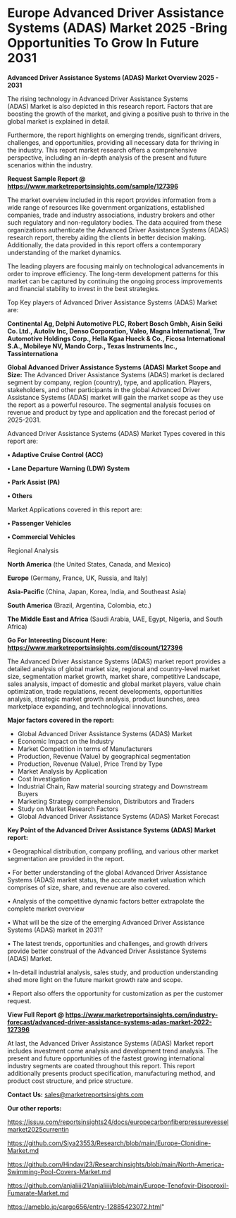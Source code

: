  # Europe Advanced Driver Assistance Systems (ADAS) Market 2025 -Bring Opportunities To Grow In Future 2031

<Strong> Advanced Driver Assistance Systems (ADAS) Market Overview 2025 - 2031</strong>

The rising technology in Advanced Driver Assistance Systems (ADAS) Market is also depicted in this research report. Factors that are boosting the growth of the market, and giving a positive push to thrive in the global market is explained in detail.

Furthermore, the report highlights on emerging trends, significant drivers, challenges, and opportunities, providing all necessary data for thriving in the industry. This report market research offers a comprehensive perspective, including an in-depth analysis of the present and future scenarios within the industry.

<strong>Request Sample Report @ <a href=https://www.marketreportsinsights.com/sample/127396>https://www.marketreportsinsights.com/sample/127396</a></strong>

The market overview included in this report provides information from a wide range of resources like government organizations, established companies, trade and industry associations, industry brokers and other such regulatory and non-regulatory bodies. The data acquired from these organizations authenticate the Advanced Driver Assistance Systems (ADAS) research report, thereby aiding the clients in better decision making. Additionally, the data provided in this report offers a contemporary understanding of the market dynamics.

The leading players are focusing mainly on technological advancements in order to improve efficiency. The long-term development patterns for this market can be captured by continuing the ongoing process improvements and financial stability to invest in the best strategies.

Top Key players of Advanced Driver Assistance Systems (ADAS) Market are:

<strong>Continental Ag, Delphi Automotive PLC, Robert Bosch Gmbh, Aisin Seiki Co. Ltd., Autoliv Inc, Denso Corporation, Valeo, Magna International, Trw Automotive Holdings Corp., Hella Kgaa Hueck & Co., Ficosa International S.A., Mobileye NV, Mando Corp., Texas Instruments Inc., Tassinternationa</strong>

<strong><b>Global Advanced Driver Assistance Systems (ADAS) Market Scope and Size:</b></strong>
The Advanced Driver Assistance Systems (ADAS) market is declared segment by company, region (country), type, and application. Players, stakeholders, and other participants in the global Advanced Driver Assistance Systems (ADAS) market will gain the market scope as they use the report as a powerful resource. The segmental analysis focuses on revenue and product by type and application and the forecast period of 2025-2031.

Advanced Driver Assistance Systems (ADAS) Market Types covered in this report are:

<strong>• Adaptive Cruise Control (ACC)

• Lane Departure Warning (LDW) System

• Park Assist (PA)

• Others</strong>

Market Applications covered in this report are:

<strong>• Passenger Vehicles

• Commercial Vehicles</strong> 

Regional Analysis

<strong>North America</strong> (the United States, Canada, and Mexico)

<strong>Europe</strong> (Germany, France, UK, Russia, and Italy)

<strong>Asia-Pacific</strong> (China, Japan, Korea, India, and Southeast Asia)

<strong>South America</strong> (Brazil, Argentina, Colombia, etc.)

<strong>The Middle East and Africa</strong> (Saudi Arabia, UAE, Egypt, Nigeria, and South Africa)

<strong>Go For Interesting Discount Here: <a href=https://www.marketreportsinsights.com/discount/127396>https://www.marketreportsinsights.com/discount/127396</a></strong>

The Advanced Driver Assistance Systems (ADAS) market report provides a detailed analysis of global market size, regional and country-level market size, segmentation market growth, market share, competitive Landscape, sales analysis, impact of domestic and global market players, value chain optimization, trade regulations, recent developments, opportunities analysis, strategic market growth analysis, product launches, area marketplace expanding, and technological innovations.

<strong><b>Major factors covered in the report:</b></strong>
<ul>
  <li>Global Advanced Driver Assistance Systems (ADAS) Market </li>
  <li>Economic Impact on the Industry</li>
  <li>Market Competition in terms of Manufacturers</li>
  <li>Production, Revenue (Value) by geographical segmentation</li>
  <li>Production, Revenue (Value), Price Trend by Type</li>
  <li>Market Analysis by Application</li>
  <li>Cost Investigation</li>
  <li>Industrial Chain, Raw material sourcing strategy and Downstream Buyers</li>
  <li>Marketing Strategy comprehension, Distributors and Traders</li>
  <li>Study on Market Research Factors</li>
  <li>Global Advanced Driver Assistance Systems (ADAS) Market Forecast</li>
</ul>

<strong><b>Key Point of the Advanced Driver Assistance Systems (ADAS) Market report:</b></strong>

• Geographical distribution, company profiling, and various other market segmentation are provided in the report.

• For better understanding of the global Advanced Driver Assistance Systems (ADAS) market status, the accurate market valuation which comprises of size, share, and revenue are also covered.

• Analysis of the competitive dynamic factors better extrapolate the complete market overview

• What will be the size of the emerging Advanced Driver Assistance Systems (ADAS) market in 2031?

• The latest trends, opportunities and challenges, and growth drivers provide better construal of the Advanced Driver Assistance Systems (ADAS) Market.

• In-detail industrial analysis, sales study, and production understanding shed more light on the future market growth rate and scope.

• Report also offers the opportunity for customization as per the customer request.

<strong><b>View Full Report @ <a href=https://www.marketreportsinsights.com/industry-forecast/advanced-driver-assistance-systems-adas-market-2022-127396>https://www.marketreportsinsights.com/industry-forecast/advanced-driver-assistance-systems-adas-market-2022-127396</a></b></strong>


At last, the Advanced Driver Assistance Systems (ADAS) Market report includes investment come analysis and development trend analysis. The present and future opportunities of the fastest growing international industry segments are coated throughout this report. This report additionally presents product specification, manufacturing method, and product cost structure, and price structure.

<strong>Contact Us:</strong>
sales@marketreportsinsights.com

<strong>Our other reports:</strong>

<a href=https://issuu.com/reportsinsights24/docs/europecarbonfiberpressurevesselmarket2025currentin>https://issuu.com/reportsinsights24/docs/europecarbonfiberpressurevesselmarket2025currentin</a>

<a href=https://github.com/Siya23553/Research/blob/main/Europe-Clonidine-Market.md>https://github.com/Siya23553/Research/blob/main/Europe-Clonidine-Market.md</a>

<a href=https://github.com/Hindavi23/Researchinsights/blob/main/North-America-Swimming-Pool-Covers-Market.md>https://github.com/Hindavi23/Researchinsights/blob/main/North-America-Swimming-Pool-Covers-Market.md</a>

<a href=https://github.com/anjaliiii21/anjaliiii/blob/main/Europe-Tenofovir-Disoproxil-Fumarate-Market.md>https://github.com/anjaliiii21/anjaliiii/blob/main/Europe-Tenofovir-Disoproxil-Fumarate-Market.md</a>

<a href=https://ameblo.jp/cargo656/entry-12885423072.html>https://ameblo.jp/cargo656/entry-12885423072.html</a>"
